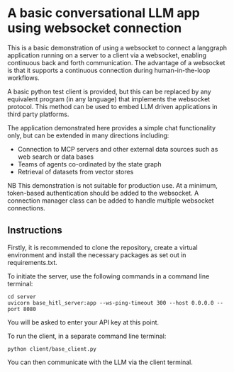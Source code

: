 # A basic conversational LLM app using websocket connection

This is a basic demonstration of using a websocket to connect a langgraph application running on a server to a client via a websocket, enabling continuous back and forth communication. The advantage of a websocket is that it supports a continuous connection during human-in-the-loop workflows.

A basic python test client is provided, but this can be replaced by any equivalent program (in any language) that implements the websocket protocol. This method can be used to embed LLM driven applications in third party platforms.

The application demonstrated here provides a simple chat functionality only, but can be extended in many directions including:
- Connection to MCP servers and other external data sources such as web search or data bases
- Teams of agents co-ordinated by the state graph
- Retrieval of datasets from vector stores

NB This demonstration is not suitable for production use. At a minimum, token-based authentication should be added to the websocket. A connection manager class can be added to handle multiple websocket connections.

## Instructions

Firstly, it is recommended to clone the repository, create a virtual environment and install the necessary packages as set out in requirements.txt. 

To initiate the server, use the following commands in a command line terminal:
```
cd server
uvicorn base_hitl_server:app --ws-ping-timeout 300 --host 0.0.0.0 --port 8080
```

You will be asked to enter your API key at this point.

To run the client, in a separate command line terminal:
```
python client/base_client.py
```
You can then communicate with the LLM via the client terminal.
